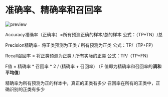 # 准确率、精确率和召回率

![preview](https://pic2.zhimg.com/v2-3a51ee4fedcfe6cb33850154b6320b29_r.jpg)

Accuracy准确率（正确率）=所有预测正确的样本/总的样本 公式：（TP+TN）/总



Precision精确率= 将正类预测为正类 / 所有预测为正类 公式：TP/（TP+FP）



Recall召回率 = 将正类预测为正类 / 所有实际的正类 公式：TP/（TP+FN）



F值 = 精确率 * 召回率 * 2 / (精确率 + 召回率) （F 值即为精确率和召回率的**调和平均值**）



精确率为所有预测为正的样本中，真正的正类有多少
召回率在所有的正类中，正确识别的正类有多少

